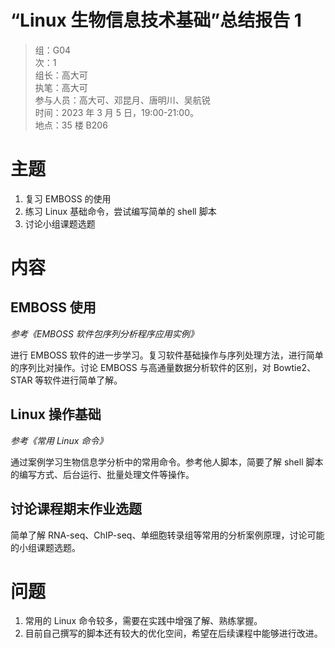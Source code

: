 # “Linux 生物信息技术基础”总结报告 1

> 组：G04<br/>次：1<br/>组长：高大可<br/>执笔：高大可<br/>参与人员：高大可、邓昆月、唐明川、吴航锐<br/>时间：2023 年 3 月 5 日，19:00-21:00。<br/>地点：35 楼 B206

# 主题

1. 复习 EMBOSS 的使用
2. 练习 Linux 基础命令，尝试编写简单的 shell 脚本
3. 讨论小组课题选题

# 内容

## EMBOSS 使用

<em>参考《EMBOSS 软件包序列分析程序应用实例》</em>

进行 EMBOSS 软件的进一步学习。复习软件基础操作与序列处理方法，进行简单的序列比对操作。讨论 EMBOSS 与高通量数据分析软件的区别，对 Bowtie2、STAR 等软件进行简单了解。

## Linux 操作基础

<em>参考《常用 Linux 命令》</em>

通过案例学习生物信息学分析中的常用命令。参考他人脚本，简要了解 shell 脚本的编写方式、后台运行、批量处理文件等操作。

## 讨论课程期末作业选题

简单了解 RNA-seq、ChIP-seq、单细胞转录组等常用的分析案例原理，讨论可能的小组课题选题。

# 问题

1. 常用的 Linux 命令较多，需要在实践中增强了解、熟练掌握。
2. 目前自己撰写的脚本还有较大的优化空间，希望在后续课程中能够进行改进。
